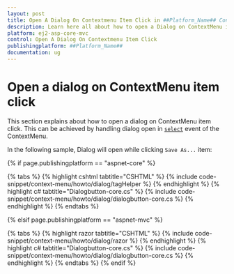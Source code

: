 ```yaml
---
layout: post
title: Open A Dialog On Contextmenu Item Click in ##Platform_Name## Context Menu Component
description: Learn here all about how to open a Dialog on ContextMenu item click in Syncfusion ##Platform_Name## Context Menu component of syncfusion and more.
platform: ej2-asp-core-mvc
control: Open A Dialog On Contextmenu Item Click
publishingplatform: ##Platform_Name##
documentation: ug
---
```


# Open a dialog on ContextMenu item click

This section explains about how to open a dialog on ContextMenu item click. This can be achieved by handling dialog open in [`select`](https://help.syncfusion.com/cr/cref_files/aspnetcore-js2/aspnetcore/Syncfusion.EJ2~Syncfusion.EJ2.Navigations.ContextMenu~Select.html) event of the ContextMenu.

In the following sample, Dialog will open while clicking `Save As...` item:

{% if page.publishingplatform == "aspnet-core" %}

{% tabs %}
{% highlight cshtml tabtitle="CSHTML" %}
{% include code-snippet/context-menu/howto/dialog/tagHelper %}
{% endhighlight %}
{% highlight c# tabtitle="Dialogbutton-core.cs" %}
{% include code-snippet/context-menu/howto/dialog/dialogbutton-core.cs %}
{% endhighlight %}
{% endtabs %}

{% elsif page.publishingplatform == "aspnet-mvc" %}

{% tabs %}
{% highlight razor tabtitle="CSHTML" %}
{% include code-snippet/context-menu/howto/dialog/razor %}
{% endhighlight %}
{% highlight c# tabtitle="Dialogbutton-core.cs" %}
{% include code-snippet/context-menu/howto/dialog/dialogbutton-core.cs %}
{% endhighlight %}
{% endtabs %}
{% endif %}


